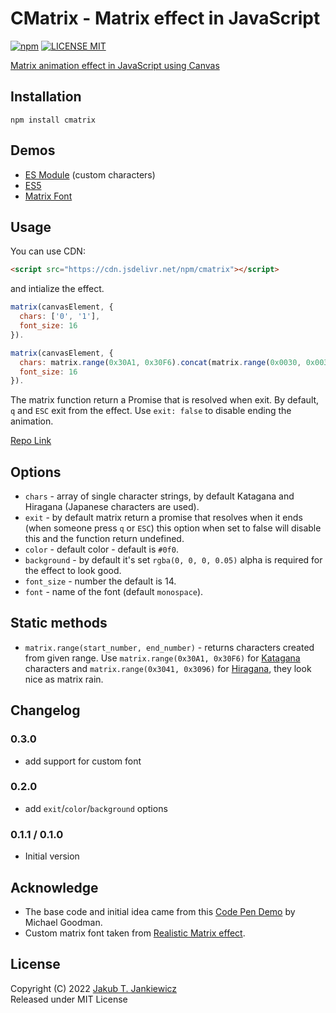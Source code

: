 # CMatrix - Matrix effect in JavaScript

[![npm](https://img.shields.io/badge/npm-0.3.0-blue.svg)](https://www.npmjs.com/package/cmatrix)
[![LICENSE MIT](https://img.shields.io/badge/license-MIT-blue.svg)](https://github.com/jcubic/cmatrix/blob/master/LICENSE)

[Matrix animation effect in JavaScript using Canvas](https://jcubic.github.io/cmatrix/)

## Installation

```
npm install cmatrix
```

## Demos
* [ES Module](https://jcubic.github.io/cmatrix/demo.mjs.html) (custom characters)
* [ES5](https://jcubic.github.io/cmatrix/demo.html)
* [Matrix Font](https://jcubic.github.io/cmatrix/custom-font.html)

## Usage

You can use CDN:

```html
<script src="https://cdn.jsdelivr.net/npm/cmatrix"></script>
```

and intialize the effect.

```javascript
matrix(canvasElement, {
  chars: ['0', '1'],
  font_size: 16
}).
```

```javascript
matrix(canvasElement, {
  chars: matrix.range(0x30A1, 0x30F6).concat(matrix.range(0x0030, 0x0039)),
  font_size: 16
}).
```

The matrix function return a Promise that is resolved when exit.
By default, `q` and `ESC` exit from the effect. Use `exit: false` to disable ending the animation.

[Repo Link](https://github.com/jcubic/cmatrix)

## Options
* `chars` - array of single character strings, by default Katagana and Hiragana (Japanese characters are used).
* `exit` - by default matrix return a promise that resolves when it ends (when someone press `q` or `ESC`)
           this option when set to false will disable this and the function return undefined.
* `color` - default color - default is `#0f0`.
* `background` - by default it's set `rgba(0, 0, 0, 0.05)` alpha is required for the effect to look good.
* `font_size` - number the default is 14.
* `font` - name of the font (default `monospace`).

## Static methods
* `matrix.range(start_number, end_number)` - returns characters created from given range. Use `matrix.range(0x30A1, 0x30F6)` for [Katagana](https://en.wikipedia.org/wiki/Katakana) characters and `matrix.range(0x3041, 0x3096)` for [Hiragana](https://en.wikipedia.org/wiki/Hiragana), they look nice as matrix rain.

## Changelog
### 0.3.0
* add support for custom font

### 0.2.0
* add `exit`/`color`/`background` options

### 0.1.1 / 0.1.0
* Initial version

## Acknowledge
* The base code and initial idea came from this [Code Pen Demo](https://codepen.io/goodmanmr1/pen/jpPeRR) by Michael Goodman.
* Custom matrix font taken from [Realistic Matrix effect](https://github.com/Rezmason/matrix).

## License
Copyright (C) 2022 [Jakub T. Jankiewicz](https://jcubic.pl/me)<br/>
Released under MIT License
